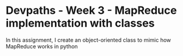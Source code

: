 # Devpaths - Week 3 - MapReduce implementation with classes
In this assignment, I create an object-oriented class to mimic how MapReduce works in python

